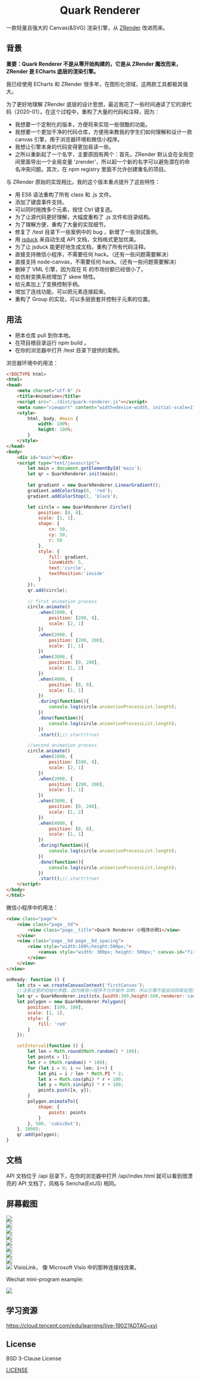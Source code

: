 <h1 align="center">Quark Renderer</h1>

一款轻量且强大的 Canvas(&SVG) 渲染引擎，从 [ZRender](https://github.com/ecomfe/zrender) 改进而来。

## 背景

**重要：Quark Renderer 不是从零开始构建的，它是从 ZRender 魔改而来，ZRender 是 ECharts 底层的渲染引擎。**

我已经使用 ECharts 和 ZRender 很多年，在图形化领域，这两款工具都极其强大。

为了更好地理解 ZRender 底层的设计思想，最近我花了一些时间通读了它的源代码（2020-01）。在这个过程中，重构了大量的代码和注释，因为：

- 我想要一个定制化的版本，方便将来实现一些很酷的功能。
- 我想要一个更加干净的代码仓库，方便用来教我的学生们如何理解和设计一款 canvas 引擎，用于浏览器环境和微信小程序。
- 我想让引擎本身的代码变得更加易读一些。
- 之所以重新起了一个名字，主要原因有两个：首先，ZRender 默认会在全局空间里面导出一个全局变量 'zrender'，所以起一个新的名字可以避免潜在的命名冲突问题。其次，在 npm registry 里面不允许创建重名的项目。

与 ZRender 原始的实现相比，我的这个版本重点提升了这些特性：
- 用 ES6 语法重构了所有 class 和 .js 文件。
- 添加了键盘事件支持。
- 可以同时拖拽多个元素，按住 Ctrl 键复选。
- 为了让源代码更好理解，大幅度重构了 .js 文件和目录结构。
- 为了理解方便，重构了大量的实现细节。
- 修复了 /test 目录下一些案例中的 bug ，新增了一些测试案例。
- 用 [jsduck](https://github.com/senchalabs/jsduck) 来自动生成 API 文档，文档格式更加优美。
- 为了让 jsduck 能更好地生成文档，重构了所有代码注释。
- 直接支持微信小程序，不需要任何 hack。（还有一些问题需要解决）
- 直接支持 node-canvas，不需要任何 hack。（还有一些问题需要解决）
- 删掉了 VML 引擎，因为现在 IE 的市场份额已经很小了。
- 给仿射变换系统增加了 skew 特性。
- 给元素加上了变换控制手柄。
- 增加了连线功能，可以把元素连接起来。
- 重构了 Group 的实现，可以多层嵌套并控制子元素的位置。

## 用法

- 把本仓库 pull 到你本地。
- 在项目根目录运行 npm build 。
- 在你的浏览器中打开 /test 目录下提供的案例。

浏览器环境中的用法：

```html
<!DOCTYPE html>
<html>
<head>
    <meta charset="utf-8" />
    <title>Animation</title>
    <script src="../dist/quark-renderer.js"></script>
    <meta name="viewport" content="width=device-width, initial-scale=1" />
    <style>
        html, body, #main {
            width: 100%;
            height: 100%;
        }
    </style>
</head>
<body>
    <div id="main"></div>
    <script type="text/javascript">
        let main = document.getElementById('main');
        let qr = QuarkRenderer.init(main);
        
        let gradient = new QuarkRenderer.LinearGradient();
        gradient.addColorStop(0, 'red');
        gradient.addColorStop(1, 'black');

        let circle = new QuarkRenderer.Circle({
            position: [0, 0],
            scale: [1, 1],
            shape: {
                cx: 50,
                cy: 50,
                r: 50
            },
            style: {
                fill: gradient,
                lineWidth: 5,
                text:'circle',
                textPosition:'inside'
            }
        });
        qr.add(circle);
        
        // first animation process
        circle.animate()
            .when(1000, {
                position: [200, 0],
                scale: [2, 1]
            })
            .when(2000, {
                position: [200, 200],
                scale: [1, 1]
            })
            .when(3000, {
                position: [0, 200],
                scale: [1, 2]
            })
            .when(4000, {
                position: [0, 0],
                scale: [1, 1]
            })
            .during(function(){
                console.log(circle.animationProcessList.length);
            })
            .done(function(){
                console.log(circle.animationProcessList.length);
            })
            .start();//.start(true)

        //second animation process
        circle.animate()
            .when(1000, {
                position: [500, 0],
                scale: [2, 1]
            })
            .when(2000, {
                position: [200, 200],
                scale: [1, 1]
            })
            .when(3000, {
                position: [0, 200],
                scale: [1, 2]
            })
            .when(4000, {
                position: [0, 0],
                scale: [1, 1]
            })
            .during(function(){
                console.log(circle.animationProcessList.length);
            })
            .done(function(){
                console.log(circle.animationProcessList.length);
            })
            .start();//.start(true)
    </script>
</body>
</html>
```

微信小程序中的用法：

```html
<view class="page">
    <view class="page__hd">
        <view class="page__title">Quark Renderer 小程序示例1</view>
    </view>
    <view class="page__bd page__bd_spacing">
        <view style="width:100%;height:500px;">
            <canvas style="width: 300px; height: 500px;" canvas-id="firstCanvas"></canvas>
        </view>
    </view>
</view>
```

```javascript
onReady: function () {
    let ctx = wx.createCanvasContext('firstCanvas');
    //注意这里的初始化参数，因为微信小程序不允许操作 DOM，所以引擎不能自动获取到宽度高度，这里需要手动传进去
    let qr = QuarkRenderer.init(ctx,{width:300,height:500,renderer:'canvas'});
    let polygon = new QuarkRenderer.Polygon({
        position: [100, 100],
        scale: [1, 1],
        style: {
            fill: 'red'
        }
    });

    setInterval(function () {
        let len = Math.round(Math.random() * 100);
        let points = [];
        let r = (Math.random() * 100);
        for (let i = 0; i <= len; i++) {
            let phi = i / len * Math.PI * 2;
            let x = Math.cos(phi) * r + 100;
            let y = Math.sin(phi) * r + 100;
            points.push([x, y]);
        }
        polygon.animateTo({
            shape: {
                points: points
            }
        }, 500, 'cubicOut');
    }, 1000);
    qr.add(polygon);
}
```

## 文档

API 文档位于 /api 目录下，在你的浏览器中打开 /api/index.html 就可以看到很漂亮的 API 文档了，风格与 Sencha(ExtJS) 相同。

## 屏幕截图

<img src="./docs/images/1.gif">
<br/>
<img src="./docs/images/2.gif">
<br/>
<img src="./docs/images/3.gif">
<br/>
<img src="./docs/images/5.gif">
<br/>
<img src="./docs/images/6.gif">
<br/>
<img src="./docs/images/7.gif">
<br/>
<img src="./docs/images/8.gif">
<br/>
<img src="./docs/images/9.gif">
<br/>
<img src="./docs/images/10.gif">
VisioLink， 像 Microsoft Visio 中的那种连接线效果。

Wechat mini-program example:

<img src="./docs/images/4.gif">

## 学习资源

[https://cloud.tencent.com/edu/learning/live-1902?ADTAG=xyj ](https://cloud.tencent.com/edu/learning/live-1902?ADTAG=xyj )


## License

BSD 3-Clause License

[LICENSE](./LICENSE)